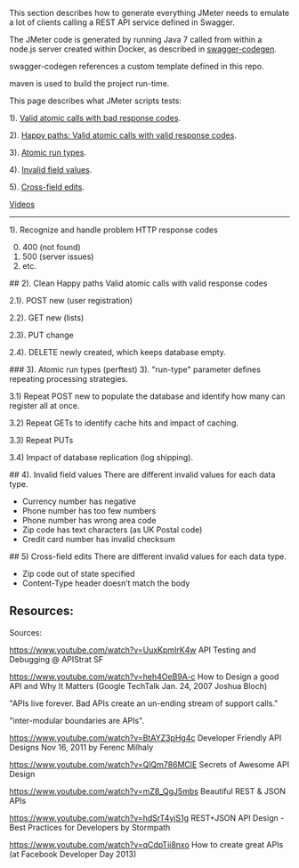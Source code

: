 This section describes how to generate everything JMeter needs to 
emulate a lot of clients calling a REST API service defined in Swagger.

The JMeter code is generated by running Java 7 called from within a node.js server created within Docker, 
as described in <a href="swagger-codegen.md">
swagger-codegen</a>. 

swagger-codegen references a custom template defined in this repo.

maven is used to build the project run-time.

This page describes what JMeter scripts tests:

1). <a href="#BadResponseCodes">Valid atomic calls with bad response codes</a>.

2). <a href="#HappyPath">Happy paths: Valid atomic calls with valid response codes</a>.

3). <a href="#AtomicRunTypes">Atomic run types</a>.

4). <a href="#InvalidFieldValues">Invalid field values</a>.

5). <a href="#CrossFieldEdits">Cross-field edits</a>.

<a href="#Resources">Videos</a>

<hr />

<a id="BadResponseCodes"></a>
1). Recognize and handle problem HTTP response codes

 0. 400 (not found)
 0. 500 (server issues)
 0. etc.


<a id="CleanHappyPath">
## 2). Clean Happy paths</a>
Valid atomic calls with valid response codes

 2.1). POST new (user registration)

 2.2). GET new (lists)
 
 2.3). PUT change
 
 2.4). DELETE newly created, which keeps database empty.

<a id="AtomicRunTypes">
### 3). Atomic run types (perftest)</a>
3). "run-type" parameter defines repeating processing strategies.

 3.1) Repeat POST new to populate the database and identify how many can register all at once.

 3.2) Repeat GETs to identify cache hits and impact of caching.
 
 3.3) Repeat PUTs 
 
 3.4) Impact of database replication (log shipping).

<a id="InvalidFieldValues">
## 4). Invalid field values</a>
There are different invalid values for each data type.

  * Currency number has negative
  * Phone number has too few numbers
  * Phone number has wrong area code
  * Zip code has text characters (as UK Postal code)
  * Credit card number has invalid checksum

<a id="CrossFieldEdits">
## 5) Cross-field edits</a>
There are different invalid values for each data type.

  * Zip code out of state specified
  * Content-Type header doesn’t match the body

## Resources:
Sources:

https://www.youtube.com/watch?v=UuxKpmIrK4w
API Testing and Debugging @ APIStrat SF

https://www.youtube.com/watch?v=heh4OeB9A-c
How to Design a good API and Why It Matters
(Google TechTalk Jan. 24, 2007 Joshua Bloch)

 "APIs live forever. Bad APIs create an un-ending stream of support calls."
 
 "inter-modular boundaries are APIs".

https://www.youtube.com/watch?v=BtAYZ3pHg4c
Developer Friendly API Designs
Nov 16, 2011 by Ferenc Milhaly 

https://www.youtube.com/watch?v=QlQm786MClE
Secrets of Awesome API Design

https://www.youtube.com/watch?v=mZ8_QgJ5mbs
Beautiful REST & JSON APIs

https://www.youtube.com/watch?v=hdSrT4yjS1g
REST+JSON API Design - Best Practices for Developers
by Stormpath

https://www.youtube.com/watch?v=qCdpTji8nxo
How to create great APIs
(at Facebook Developer Day 2013)
